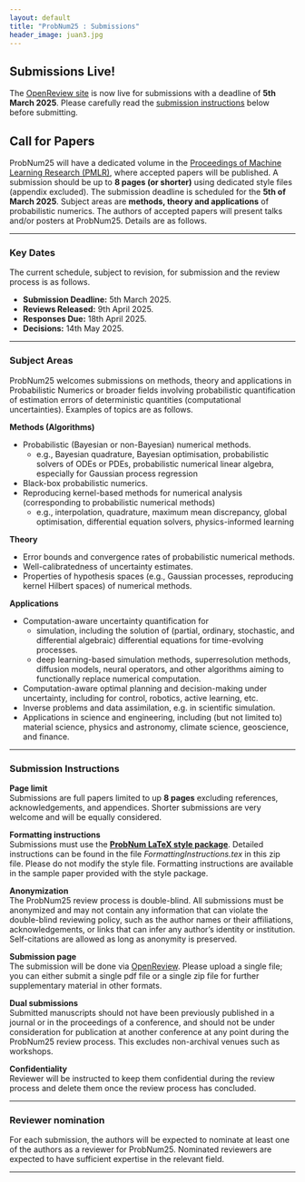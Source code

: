 ```yaml
---
layout: default
title: "ProbNum25 : Submissions"
header_image: juan3.jpg
---
```



## Submissions Live!

The [OpenReview site](https://openreview.net/group?id=ProbNum/2025/Conference) is now live for submissions with a deadline of **5th March 2025**.
Please carefully read the [submission instructions](#submission-instructions) below before submitting.

## Call for Papers

ProbNum25 will have a dedicated volume in the [Proceedings of Machine Learning Research (PMLR)](https://proceedings.mlr.press), where accepted papers will be published. A submission should be up to **8 pages (or shorter)** using dedicated style files (appendix excluded). The submission deadline is scheduled for the **5th of March 2025**.
Subject areas are **methods, theory and applications** of probabilistic numerics. 
The authors of accepted papers will present talks and/or posters at ProbNum25. 
Details are as follows.

---
### Key Dates

The current schedule, subject to revision, for submission and the review process is as follows. 

- **Submission Deadline:** 5th March 2025.
- **Reviews Released:** 9th April 2025.
- **Responses Due:** 18th April 2025.
- **Decisions:** 14th May 2025.

---
### Subject Areas

ProbNum25 welcomes submissions on methods, theory and applications in Probabilistic Numerics or broader fields involving probabilistic quantification of estimation errors of deterministic quantities (computational uncertainties). Examples of topics are as follows.

**Methods (Algorithms)**
- Probabilistic (Bayesian or non-Bayesian) numerical methods.
  - e.g., Bayesian quadrature, Bayesian optimisation, probabilistic solvers of ODEs or PDEs, probabilistic numerical linear algebra, especially for Gaussian process regression
- Black-box probabilistic numerics.
- Reproducing kernel-based methods for numerical analysis (corresponding to probabilistic numerical methods)
  - e.g., interpolation, quadrature, maximum mean discrepancy, global optimisation, differential equation solvers, physics-informed learning

**Theory**
- Error bounds and convergence rates of probabilistic numerical methods.
- Well-calibratedness of uncertainty estimates. 
- Properties of hypothesis spaces (e.g., Gaussian processes, reproducing kernel Hilbert spaces) of numerical methods.

**Applications**
- Computation-aware uncertainty quantification for
  -  simulation, including the solution of (partial, ordinary, stochastic, and differential algebraic) differential equations for time-evolving processes.
  -  deep learning-based simulation methods, superresolution methods, diffusion models, neural operators, and other algorithms aiming to functionally replace numerical computation.
- Computation-aware optimal planning and decision-making under uncertainty, including for control, robotics, active learning, etc.
- Inverse problems and data assimilation, e.g. in scientific simulation.
- Applications in science and engineering, including (but not limited to) material science, physics and astronomy, climate science, geoscience, and finance.

---
### Submission Instructions

**Page limit**  
Submissions are full papers limited to up **8 pages** excluding references, acknowledgements, and appendices.
Shorter submissions are very welcome and will be equally considered.

**Formatting instructions**  
Submissions must use the [**ProbNum LaTeX style package**](/files/ProbNum25_StylePack.zip). Detailed instructions can be found in the file *FormattingInstructions.tex* in this zip file. Please do not modify the style file. Formatting instructions are available in the sample paper provided with the style package.

**Anonymization**  
The ProbNum25 review process is double-blind. All submissions must be anonymized and may not contain any information that can violate the double-blind reviewing policy, such as the author names or their affiliations, acknowledgements, or links that can infer any author’s identity or institution. Self-citations are allowed as long as anonymity is preserved.

**Submission page**  
The submission will be done via [OpenReview](https://openreview.net/group?id=ProbNum/2025/Conference).
Please upload a single file; you can either submit a single pdf file or a single zip file for further supplementary material in other formats.

**Dual submissions**  
Submitted manuscripts should not have been previously published in a journal or in the proceedings of a conference, and should not be under consideration for publication at another conference at any point during the ProbNum25 review process. This excludes non-archival venues such as workshops.

**Confidentiality**  
Reviewer will be instructed to keep them confidential during the review process and delete them once the review process has concluded.

---
### Reviewer nomination
For each submission, the authors will be expected to nominate at least one of the authors as a reviewer for ProbNum25. Nominated reviewers are expected to have sufficient expertise in the relevant field.

---
